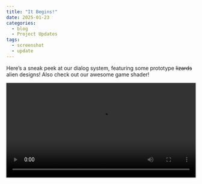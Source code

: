 ```yaml
---
title: "It Begins!"
date: 2025-01-23
categories:
  - blog
  - Project Updates
tags:
  - screenshot
  - update
---
```


Here’s a sneak peek at our dialog system, featuring some prototype ~~lizards~~ alien designs! Also check out our awesome game shader!

<div class="container">
  <div class="video">
    <video width="100%">
      <source src="/assets/videos/2025-01-23.mp4" type="video/mp4">
    </video>
  </div>
</div>


